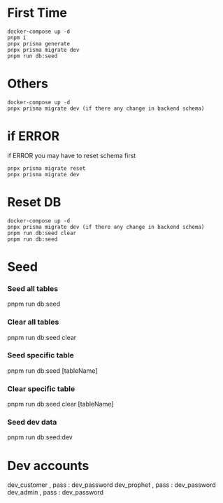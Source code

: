 # First Time

```
docker-compose up -d
pnpm i
pnpx prisma generate
pnpx prisma migrate dev
pnpm run db:seed
```

# Others

```
docker-compose up -d
pnpx prisma migrate dev (if there any change in backend schema)
```

# if ERROR

if ERROR you may have to reset schema first

```
pnpx prisma migrate reset
pnpx prisma migrate dev
```

# Reset DB

```
docker-compose up -d
pnpx prisma migrate dev (if there any change in backend schema)
pnpm run db:seed clear
pnpm run db:seed
```

# Seed

### Seed all tables

pnpm run db:seed

### Clear all tables

pnpm run db:seed clear

### Seed specific table

pnpm run db:seed [tableName]

### Clear specific table

pnpm run db:seed clear [tableName]

### Seed dev data

pnpm run db:seed:dev

# Dev accounts

dev_customer , pass : dev_password
dev_prophet , pass : dev_password
dev_admin , pass : dev_password

